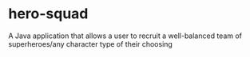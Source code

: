 # hero-squad
A Java application that allows a user to recruit a well-balanced team of superheroes/any character type of their choosing
